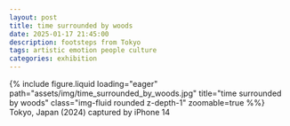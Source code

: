 ```yaml
---
layout: post
title: time surrounded by woods
date: 2025-01-17 21:45:00
description: footsteps from Tokyo
tags: artistic emotion people culture
categories: exhibition
---
```


<div class="row">
    <div class="col-sm mt-3 mt-md-0">
        {% include figure.liquid loading="eager" path="assets/img/time_surrounded_by_woods.jpg" title="time surrounded by woods" class="img-fluid rounded z-depth-1" zoomable=true %%}
    </div>
</div>
<div class="caption">
    Tokyo, Japan (2024)
    captured by iPhone 14
</div>

